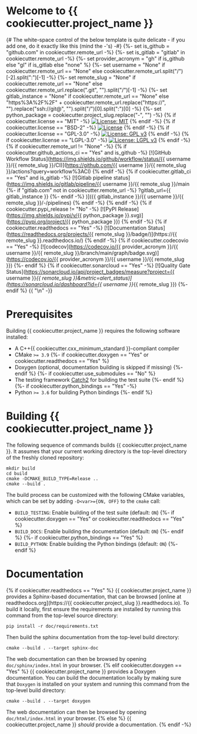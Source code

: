 # Welcome to {{ cookiecutter.project_name }}

{# The white-space control of the below template is quite delicate - if you add one, do it exactly like this (mind the -'s) -#}
{%- set is_github = "github.com" in cookiecutter.remote_url -%}
{%- set is_gitlab = "gitlab" in cookiecutter.remote_url -%}
{%- set provider_acronym = "gh" if is_github else "gl" if is_gitlab else "none" %}
{%- set username = "None" if cookiecutter.remote_url == "None" else cookiecutter.remote_url.split("/")[-2].split(":")[-1] -%}
{%- set remote_slug = "None" if cookiecutter.remote_url == "None" else cookiecutter.remote_url.replace(".git", "").split("/")[-1] -%}
{%- set gitlab_instance = "None" if cookiecutter.remote_url == "None" else "https%3A%2F%2F" + cookiecutter.remote_url.replace("https://", "").replace("ssh://git@", "").split("/")[0].split(":")[0] -%}
{%- set python_package = cookiecutter.project_slug.replace("-", "") -%}
{% if cookiecutter.license == "MIT" -%}
[![License: MIT](https://img.shields.io/badge/License-MIT-yellow.svg)](https://opensource.org/licenses/MIT)
{% endif -%}
{% if cookiecutter.license == "BSD-2" -%}
[![License](https://img.shields.io/badge/License-BSD%202--Clause-orange.svg)](https://opensource.org/licenses/BSD-2-Clause)
{% endif -%}
{% if cookiecutter.license == "GPL-3.0" -%}
[![License: GPL v3](https://img.shields.io/badge/License-GPLv3-blue.svg)](https://www.gnu.org/licenses/gpl-3.0)
{% endif -%}
{% if cookiecutter.license == "LGPL-3.0" -%}
[![License: LGPL v3](https://img.shields.io/badge/License-LGPL%20v3-blue.svg)](https://www.gnu.org/licenses/lgpl-3.0)
{% endif -%}
{% if cookiecutter.remote_url != "None" -%}
{% if cookiecutter.github_actions_ci == "Yes" and is_github -%}
[![GitHub Workflow Status](https://img.shields.io/github/workflow/status/{{ username }}/{{ remote_slug }}/CI)](https://github.com/{{ username }}/{{ remote_slug }}/actions?query=workflow%3ACI)
{% endif -%}
{% if cookiecutter.gitlab_ci == "Yes" and is_gitlab -%}
[![Gitlab pipeline status](https://img.shields.io/gitlab/pipeline/{{ username }}/{{ remote_slug }}/main
{%- if "gitlab.com" not in cookiecutter.remote_url -%}
?gitlab_url={{ gitlab_instance }}
{%- endif -%}
)]({{ gitlab_instance }}/{{ username }}/{{ remote_slug }}/-/pipelines)
{% endif -%}
{% endif -%}
{% if cookiecutter.pypi_release != "No" -%}
[![PyPI Release](https://img.shields.io/pypi/v/{{ python_package }}.svg)](https://pypi.org/project/{{ python_package }})
{% endif -%}
{% if cookiecutter.readthedocs == "Yes" -%}
[![Documentation Status](https://readthedocs.org/projects/{{ remote_slug }}/badge/)](https://{{ remote_slug }}.readthedocs.io/)
{% endif -%}
{% if cookiecutter.codecovio == "Yes" -%}
[![codecov](https://codecov.io/{{ provider_acronym }}/{{ username }}/{{ remote_slug }}/branch/main/graph/badge.svg)](https://codecov.io/{{ provider_acronym }}/{{ username }}/{{ remote_slug }})
{%- endif %}
{% if cookiecutter.sonarcloud == "Yes" -%}
[![Quality Gate Status](https://sonarcloud.io/api/project_badges/measure?project={{ username }}_{{ remote_slug }}&metric=alert_status)](https://sonarcloud.io/dashboard?id={{ username }}_{{ remote_slug }})
{%- endif %}
{{ "\n" -}}
# Prerequisites

Building {{ cookiecutter.project_name }} requires the following software installed:

* A C++{{ cookiecutter.cxx_minimum_standard }}-compliant compiler
* CMake `>= 3.9`
{%- if cookiecutter.doxygen == "Yes" or cookiecutter.readthedocs == "Yes" %}
* Doxygen (optional, documentation building is skipped if missing)
{%- endif %}
{%- if cookiecutter.use_submodules == "No" %}
* The testing framework [Catch2](https://github.com/catchorg/Catch2) for building the test suite
{%- endif %}
{%- if cookiecutter.python_bindings == "Yes" -%}
* Python `>= 3.6` for building Python bindings
{%- endif %}

# Building {{ cookiecutter.project_name }}

The following sequence of commands builds {{ cookiecutter.project_name }}.
It assumes that your current working directory is the top-level directory
of the freshly cloned repository:

```
mkdir build
cd build
cmake -DCMAKE_BUILD_TYPE=Release ..
cmake --build .
```

The build process can be customized with the following CMake variables,
which can be set by adding `-D<var>={ON, OFF}` to the `cmake` call:

* `BUILD_TESTING`: Enable building of the test suite (default: `ON`)
{%- if cookiecutter.doxygen == "Yes" or cookiecutter.readthedocs == "Yes" %}
* `BUILD_DOCS`: Enable building the documentation (default: `ON`)
{%- endif %}
{%- if cookiecutter.python_bindings == "Yes" %}
* `BUILD_PYTHON`: Enable building the Python bindings (default: `ON`)
{%- endif %}

# Documentation
{% if cookiecutter.readthedocs == "Yes" %}
{{ cookiecutter.project_name }} provides a Sphinx-based documentation, that can
be browsed [online at readthedocs.org](https://{{ cookiecutter.project_slug }}.readthedocs.io).
To build it locally, first ensure the requirements are installed by running this command from the top-level source directory:

```
pip install -r doc/requirements.txt
```

Then build the sphinx documentation from the top-level build directory:

```
cmake --build . --target sphinx-doc
```

The web documentation can then be browsed by opening `doc/sphinx/index.html` in your browser.
{% elif cookiecutter.doxygen == "Yes" %}
{{ cookiecutter.project_name }} provides a Doxygen documentation. You can build
the documentation locally by making sure that `Doxygen` is installed on your system
and running this command from the top-level build directory:

```
cmake --build . --target doxygen
```

The web documentation can then be browsed by opening `doc/html/index.html` in your browser.
{% else %}
{{ cookiecutter.project_name }} *should* provide a documentation.
{% endif -%}
